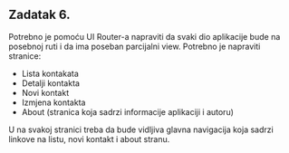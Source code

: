 ## Zadatak 6.

Potrebno je pomoću UI Router-a napraviti da svaki dio aplikacije bude na posebnoj ruti i da ima poseban parcijalni view. Potrebno je napraviti stranice:

* Lista kontakata
* Detalji kontakta
* Novi kontakt
* Izmjena kontakta
* About (stranica koja sadrzi informacije aplikaciji i autoru)

U na svakoj stranici treba da bude vidljiva glavna navigacija koja sadrzi linkove na listu, novi kontakt i about stranu.

